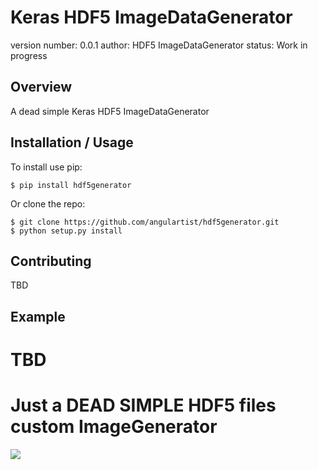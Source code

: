 Keras HDF5 ImageDataGenerator
===============================

version number: 0.0.1
author: HDF5 ImageDataGenerator
status: Work in progress

Overview
--------

A dead simple Keras HDF5 ImageDataGenerator

Installation / Usage
--------------------

To install use pip:

    $ pip install hdf5generator


Or clone the repo:

    $ git clone https://github.com/angulartist/hdf5generator.git
    $ python setup.py install
    
Contributing
------------

TBD

Example
-------

TBD
=======
# Just a DEAD SIMPLE HDF5 files custom ImageGenerator

![](assets/generator.gif)
